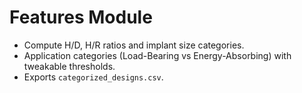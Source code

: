 # Features Module

- Compute H/D, H/R ratios and implant size categories.
- Application categories (Load-Bearing vs Energy-Absorbing) with tweakable thresholds.
- Exports `categorized_designs.csv`.
